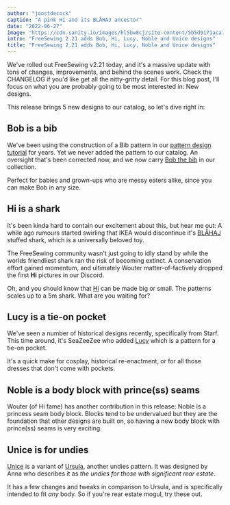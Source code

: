 ```yaml
---
author: "joostdecock"
caption: "A pink Hi and its BLÅHAJ ancestor"
date: "2022-06-27"
image: "https://cdn.sanity.io/images/hl5bw8cj/site-content/5b5d9171aca75dd339bf8b7359b257769aa61936-4032x3024.jpg"
intro: "FreeSewing 2.21 adds Bob, Hi, Lucy, Noble and Unice designs"
title: "FreeSewing 2.21 adds Bob, Hi, Lucy, Noble and Unice designs"
---
```


We've rolled out FreeSewing v2.21 today, and it's a massive update with tons of changes, improvements, and behind the scenes work.
Check the CHANGELOG if you'd like get all the nitty-gritty detail. For this blog post, I'll focus on what you are probably going to be most interested in: New designs.

This release brings 5 new designs to our catalog, so let's dive right in:

## Bob is a bib

We've been using the construction of a Bib pattern in our [pattern design tutorial](https://freesewing.dev/tutorials/pattern-design) for years.
Yet we never added the pattern to our catalog. An oversight that's been corrected now, and we now carry [Bob the bib](/designs/bob) in our collection.

Perfect for babies and grown-ups who are messy eaters alike, since you can make Bob in any size.

## Hi is a shark

It's been kinda hard to contain our excitement about this, but hear me out: A while ago rumours started swirling that IKEA would discontinue it's [BLÅHAJ](https://www.ikea.com/us/en/p/blahaj-soft-toy-shark-90373590/) stuffed shark, which is a universally beloved toy.

The FreeSewing community wasn't just going to idly stand by while the worlds friendliest shark ran the risk of becoming extinct.
A conservation effort gained momentum, and ultimately Wouter matter-of-factively dropped the first **Hi** pictures in our Discord.

Oh, and you should know that [Hi](/designs/hi)  can be made big or small. The patterns scales up to a 5m shark. What are you waiting for?

## Lucy is a tie-on pocket

We've seen a number of historical designs recently, specifically from Starf. This time around, it's SeaZeeZee who added [Lucy](/designs/lucy) which is a pattern for a tie-on pocket.

It's a quick make for cosplay, historical re-enactment, or for all those dresses that don't come with pockets.

## Noble is a body block with prince(ss) seams

Wouter (of Hi fame) has another contribution in this release: Noble is a princess seam body block.
Blocks tend to be undervalued but they are the foundation that other designs are built on, so having a new body block with prince(ss) seams is very exciting.

## Unice is for undies

[Unice](/designs/unice) is a variant of [Ursula](/desgns/ursula), another undies pattern. It was designed by Anna who describes it as *the undies for those with significant rear estate*.

It has a few changes and tweaks in comparison to Ursula, and is specifically intended to fit *any* body. So if you're rear estate mogul, try these out.


